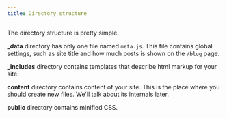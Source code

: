 ```yaml
---
title: Directory structure
---
```


The directory structure is pretty simple.

**_data** directory has only one file named `meta.js`.
This file contains global settings, such as site title and
how much posts is shown on the `/blog` page.

**_includes** directory contains templates that describe html
markup for your site.

**content** directory contains content of your site. This is the
place where you should create new files. We'll talk about its
internals later.

**public** directory contains minified CSS.